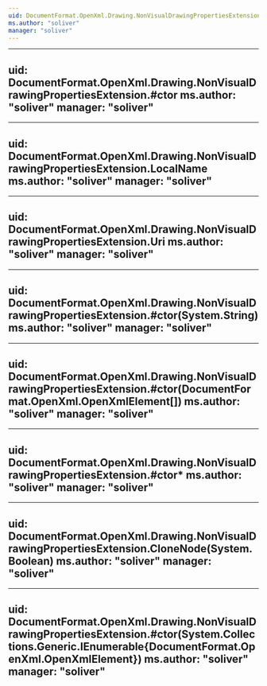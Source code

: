 ```yaml
---
uid: DocumentFormat.OpenXml.Drawing.NonVisualDrawingPropertiesExtension
ms.author: "soliver"
manager: "soliver"
---
```


---
uid: DocumentFormat.OpenXml.Drawing.NonVisualDrawingPropertiesExtension.#ctor
ms.author: "soliver"
manager: "soliver"
---

---
uid: DocumentFormat.OpenXml.Drawing.NonVisualDrawingPropertiesExtension.LocalName
ms.author: "soliver"
manager: "soliver"
---

---
uid: DocumentFormat.OpenXml.Drawing.NonVisualDrawingPropertiesExtension.Uri
ms.author: "soliver"
manager: "soliver"
---

---
uid: DocumentFormat.OpenXml.Drawing.NonVisualDrawingPropertiesExtension.#ctor(System.String)
ms.author: "soliver"
manager: "soliver"
---

---
uid: DocumentFormat.OpenXml.Drawing.NonVisualDrawingPropertiesExtension.#ctor(DocumentFormat.OpenXml.OpenXmlElement[])
ms.author: "soliver"
manager: "soliver"
---

---
uid: DocumentFormat.OpenXml.Drawing.NonVisualDrawingPropertiesExtension.#ctor*
ms.author: "soliver"
manager: "soliver"
---

---
uid: DocumentFormat.OpenXml.Drawing.NonVisualDrawingPropertiesExtension.CloneNode(System.Boolean)
ms.author: "soliver"
manager: "soliver"
---

---
uid: DocumentFormat.OpenXml.Drawing.NonVisualDrawingPropertiesExtension.#ctor(System.Collections.Generic.IEnumerable{DocumentFormat.OpenXml.OpenXmlElement})
ms.author: "soliver"
manager: "soliver"
---
